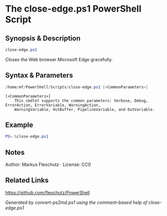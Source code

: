 # The close-edge.ps1 PowerShell Script

## Synopsis & Description
```powershell
close-edge.ps1
```

Closes the Web browser Microsoft Edge gracefully.

## Syntax & Parameters
```powershell
/home/mf/PowerShell/Scripts/close-edge.ps1 [<CommonParameters>]
```

```
[<CommonParameters>]
    This cmdlet supports the common parameters: Verbose, Debug, ErrorAction, ErrorVariable, WarningAction, 
    WarningVariable, OutBuffer, PipelineVariable, and OutVariable.
```

## Example
```powershell
PS>.\close-edge.ps1
```


## Notes
Author: Markus Fleschutz · License: CC0

## Related Links
https://github.com/fleschutz/PowerShell

*Generated by convert-ps2md.ps1 using the comment-based help of close-edge.ps1*

